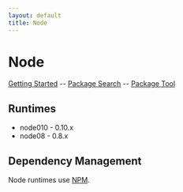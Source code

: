 ```yaml
---
layout: default
title: Node
---
```


# Node

[Getting Started][getting-started] -- [Package Search][npm] -- [Package Tool][npm-docs]

## Runtimes

  * node010 - 0.10.x
  * node08 - 0.8.x

## Dependency Management

Node runtimes use [NPM][npm].

[getting-started]: /docs/node/getting-started/
[npm]: https://npmjs.org/
[npm-docs]: https://npmjs.org/doc/
